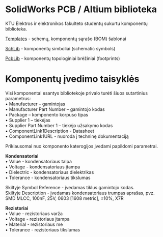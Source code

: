 # SolidWorks PCB / Altium biblioteka
KTU Elektros ir elektronikos fakulteto studentų sukurtu komponentų biblioteka.
 
[Templates](https://github.com/Aleksandrovas/KTU_Lib/tree/main/Templates) - schemų, komponentų sąrašo (BOM) šablonai

[SchLib](https://github.com/Aleksandrovas/KTU_Lib/tree/main/SchLib) - komponentų simboliai (schematic symbols)

[PcbLib](https://github.com/Aleksandrovas/KTU_Lib/tree/main/PcbLib) - komponentų topologiniai brėžiniai (footprints)


# Komponentų įvedimo taisyklės
Visi komponentai esantys bibliotekoje privalo turėti šiuos sutartinius parametrus:<br/>
• Manufacturer – gamintojas<br/>
• Manufacturer Part Number – gamintojo kodas<br/>
• Package – komponento korpuso tipas<br/>
• Supplier 1 – tiekėjas<br/>
• Supplier Part Number 1 – tiekėjo užsakymo kodas<br/>
• ComponentLink1Description - Datasheet<br/>
• ComponentLink1URL - nuoroda į techninę dokumentaciją<br/>


Priklausomai nuo komponento katerogijos įvedami papildomi parametrai.<br/>

**Kondensatoriai**<br/>
• Value - kondensatoriaus talpa<br/>
• Voltage - kondensatoriaus įtampa<br/>
• Dielectric - kondensatoriaus dielektrikas<br/>
• Tolerance - kondensatoriaus tikslumas<br/>

Skiltyje Symbol Reference - įvedamas tiklus gamintojo kodas.<br/>
Skiltyje Description - įvedamas kondensatoriaus trumpas aprašas, pvz.<br/>
SMD MLCC, 100nF, 25V, 0603 [1608 metric], ±10%, X7R



**Rezistoriai**<br/>
• Value - rezistoriaus varža<br/>
• Voltage - rezistoriaus įtampa<br/>
• Material - rezistoriaus me<br/>
• Tolerance - rezistoriaus tikslumas<br/>



